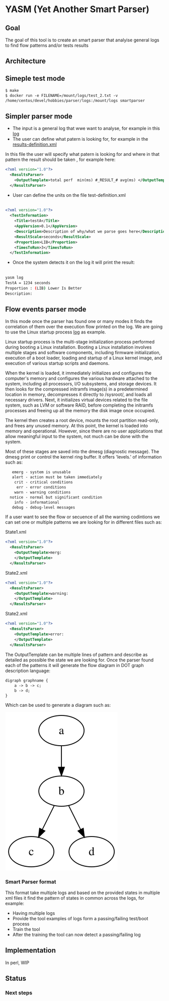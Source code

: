 # YASM (Yet Another Smart Parser)

## Goal

The goal of this tool is to create an smart parser that analyise general logs
to find flow patterns and/or tests results

## Architecture

## Simeple test mode

```
$ make
$ docker run -e FILENAME=/mount/logs/test_2.txt -v /home/centos/devel/hobbies/parser/logs:/mount/logs smartparser
```

## Simpler parser mode

* The input is a general log that wwe want to analyse, for example in this [log](logs/simple.log)
* The user can define what patern is looking for, for example in the  [results-definition.xml](logs/results-definition.xml)

In this file the user will specify what patern is looking for and where in that
pattern the result should be taken , for example here:

```xml
<?xml version="1.0"?>
  <ResultsParser>
    <OutputTemplate>total perf  min(ms) #_RESULT_# avg(ms) </OutputTemplate>
  </ResultsParser>
```

* User can define the units on the file test-definition.xml

```xml

<?xml version="1.0"?>
  <TestInformation>
    <Title>testA</Title>
    <AppVersion>0.1</AppVersion>
    <Description>Description of why/what we parse goes here</Description>
    <ResultScale>seconds</ResultScale>
    <Proportion>LIB</Proportion>
    <TimesToRun>3</TimesToRun>
  </TestInformation>
```

* Once the system detects it on the log it will print the result:

```bash

yasm log
TestA = 1234 seconds
Proportion : (LIB) Lower Is Better
Description:

```


## Flow events parser mode

In this mode once the parser has found one or many modes it finds the correlation of them over the execution flow printed on the log. We are going to use the Linux startup process [log](logs/dmesg) as example.

Linux startup process is the multi-stage initialization process performed during booting a Linux installation. Booting a Linux installation involves multiple stages and software components, including firmware initialization, execution of a boot loader, loading and startup of a Linux kernel image, and execution of various startup scripts and daemons.

When the kernel is loaded, it immediately initializes and configures the computer's memory and configures the various hardware attached to the system, including all processors, I/O subsystems, and storage devices. It then looks for the compressed initramfs image(s) in a predetermined location in memory, decompresses it directly to /sysroot/, and loads all necessary drivers. Next, it initializes virtual devices related to the file system, such as LVM or software RAID, before completing the initramfs processes and freeing up all the memory the disk image once occupied.

The kernel then creates a root device, mounts the root partition read-only, and frees any unused memory. At this point, the kernel is loaded into memory and operational. However, since there are no user applications that allow meaningful input to the system, not much can be done with the system.

Most of these stages are saved into the dmesg (diagnostic message). The dmesg print or control the kernel ring buffer. It offers 'levels.' of information such as:

```
   emerg - system is unusable
   alert - action must be taken immediately
    crit - critical conditions
     err - error conditions
    warn - warning conditions
  notice - normal but significant condition
    info - informational
   debug - debug-level messages
```

If a user want to see the flow or secuence of all the warning codintions we can set one or multiple patterns we are looking for in different files such as:

State1.xml
```xml
<?xml version="1.0"?>
  <ResultsParser>
    <OutputTemplate>merg:
    </OutputTemplate>
  </ResultsParser>
```
State2.xml
```xml
<?xml version="1.0"?>
  <ResultsParser>
    <OutputTemplate>warning:
    </OutputTemplate>
  </ResultsParser>
```

 State2.xml
```xml
<?xml version="1.0"?>
  <ResultsParser>
    <OutputTemplate>error:
    </OutputTemplate>
  </ResultsParser>
```

The OutputTemplate can be multiple lines of pattern and describe as detailed as possible the state we are looking for. Once the parser found each of the patterns it will generate the flow diagram in DOT graph description language:

```
digraph graphname {
    a -> b -> c;
    b -> d;
}

```

Which can be used to generate a diagram such as:

![alt text](pics/graphviz.svg)

### Smart Parser format

This format take multiple logs and based on the provided states in multiple xml files it find the pattern of states in common across the logs, for example:

* Having multiple logs
* Provide the tool examples of logs form a passing/failing test/boot process
* Train the tool
* After the training the tool can now detect a passing/failing log




## Implementation

In perl, WIP

## Status

### Next steps



